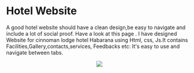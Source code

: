 # Hotel Website
A good hotel website should have a clean design,be easy to navigate and include a lot of social proof. 
Have a look at this page . I have designed Website for cinnoman lodge hotel Habarana using Html, css, Js.It contains Facilities,Gallery,contacts,services, Feedbacks etc:
It's easy to use and navigate between tabs.

<p align="center">
  <kbd>
<img src="https://www.nipuniudari.tech/static/media/p2.99ca936e.png"></img>
  </kbd>
</p>
